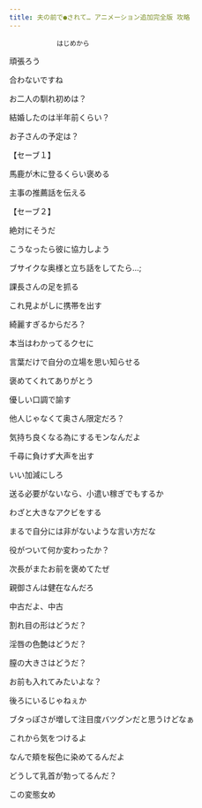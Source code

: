 ```yaml
---
title: 夫の前で●されて… アニメーション追加完全版 攻略
---
```


                はじめから

頑張ろう

合わないですね

お二人の馴れ初めは？

結婚したのは半年前くらい？

お子さんの予定は？

【セーブ１】

馬鹿が木に登るくらい褒める

主事の推薦話を伝える

【セーブ２】

絶対にそうだ

こうなったら彼に協力しよう

ブサイクな奥様と立ち話をしてたら…;

課長さんの足を抓る

これ見よがしに携帯を出す

綺麗すぎるからだろ？

本当はわかってるクセに

言葉だけで自分の立場を思い知らせる

褒めてくれてありがとう

優しい口調で諭す

他人じゃなくて奥さん限定だろ？

気持ち良くなる為にするモンなんだよ

千尋に負けず大声を出す

いい加減にしろ

送る必要がないなら、小遣い稼ぎでもするか

わざと大きなアクビをする

まるで自分には非がないような言い方だな

役がついて何か変わったか？

次長がまたお前を褒めてたぜ

親御さんは健在なんだろ

中古だよ、中古

割れ目の形はどうだ？

淫唇の色艶はどうだ？

膣の大きさはどうだ？

お前も入れてみたいよな？

後ろにいるじゃねぇか

ブタっぽさが増して注目度バツグンだと思うけどなぁ

これから気をつけるよ

なんで頬を桜色に染めてるんだよ

どうして乳首が勃ってるんだ？

この変態女め




              

